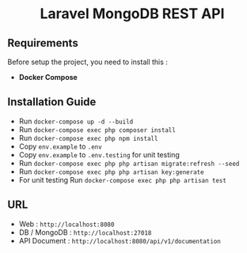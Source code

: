 <h1 align="center">Laravel MongoDB REST API</h1>

## Requirements
Before setup the project, you need to install this : 
- **Docker Compose**

## Installation Guide
- Run `docker-compose up -d --build`
- Run `docker-compose exec php composer install`
- Run `docker-compose exec php npm install`
- Copy `env.example` to `.env`
- Copy `env.example` to `.env.testing` for unit testing
- Run `docker-compose exec php php artisan migrate:refresh --seed`
- Run `docker-compose exec php php artisan key:generate`
- For unit testing Run `docker-compose exec php php artisan test`

## URL 
- Web : `http://localhost:8080`
- DB / MongoDB : `http://localhost:27018`
- API Document : `http://localhost:8080/api/v1/documentation`

